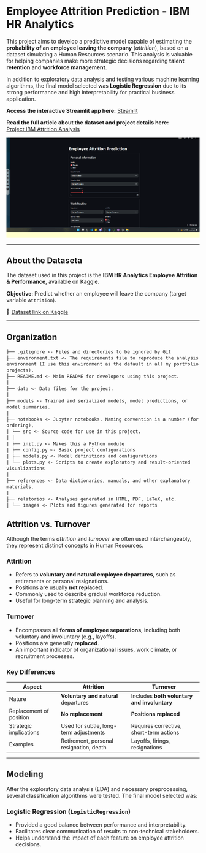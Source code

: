 # Employee Attrition Prediction - IBM HR Analytics

This project aims to develop a predictive model capable of estimating the **probability of an employee leaving the company** (*attrition*), based on a dataset simulating a Human Resources scenario. This analysis is valuable for helping companies make more strategic decisions regarding **talent retention** and **workforce management**.

In addition to exploratory data analysis and testing various machine learning algorithms, the final model selected was **Logistic Regression** due to its strong performance and high interpretability for practical business application.

**Access the interactive Streamlit app here:** 
[Steamlit](https://project-ibm-attrition-vinicius-valiati.streamlit.app)

**Read the full article about the dataset and project details here:**  
[Project IBM Attrition Analysis](https://impossible-gondola-c84.notion.site/Project-IBM-attrition-214ffb9f9866807fb05ef42a1ee375a7)

![Demonstração do App](relatorios/imagens/gif.gif)

---

## About the Dataseta

The dataset used in this project is the **IBM HR Analytics Employee Attrition & Performance**, available on Kaggle.

**Objective**: Predict whether an employee will leave the company (target variable `Attrition`).

📁 [Dataset link on Kaggle](https://www.kaggle.com/datasets/pavansubhasht/ibm-hr-analytics-attrition-dataset/data)

---

## Organization

```
├── .gitignore <- Files and directories to be ignored by Git
├── environment.txt <- The requirements file to reproduce the analysis environment (I use this environment as the default in all my portfolio projects).
├── README.md <- Main README for developers using this project.
|
├── data <- Data files for the project.
|
├── models <- Trained and serialized models, model predictions, or model summaries.
|
├── notebooks <- Jupyter notebooks. Naming convention is a number (for ordering),
| └── src <- Source code for use in this project.
| │
| ├── init.py <- Makes this a Python module
| ├── config.py <- Basic project configurations
| ├── models.py <- Model definitions and configurations
| └── plots.py <- Scripts to create exploratory and result-oriented visualizations
|
├── references <- Data dictionaries, manuals, and other explanatory materials.
|
├── relatorios <- Analyses generated in HTML, PDF, LaTeX, etc.
│ └── images <- Plots and figures generated for reports
```

## Attrition vs. Turnover

Although the terms *attrition* and *turnover* are often used interchangeably, they represent distinct concepts in Human Resources.

### Attrition

- Refers to **voluntary and natural employee departures**, such as retirements or personal resignations.
- Positions are usually **not replaced**.
- Commonly used to describe gradual workforce reduction.
- Useful for long-term strategic planning and analysis.

### Turnover

- Encompasses **all forms of employee separations**, including both voluntary and involuntary (e.g., layoffs).
- Positions are generally **replaced**.
- An important indicator of organizational issues, work climate, or recruitment processes.

### Key Differences

| Aspect                   | Attrition                                   | Turnover                                     |
|--------------------------|---------------------------------------------|----------------------------------------------|
| Nature                   | **Voluntary and natural** departures        | Includes **both voluntary and involuntary**  |
| Replacement of position  | **No replacement**                           | **Positions replaced**                        |
| Strategic implications   | Used for subtle, long-term adjustments      | Requires corrective, short-term actions      |
| Examples                 | Retirement, personal resignation, death     | Layoffs, firings, resignations                |

---

## Modeling

After the exploratory data analysis (EDA) and necessary preprocessing, several classification algorithms were tested. The final model selected was:

### **Logistic Regression (`LogisticRegression`)**

- Provided a good balance between performance and interpretability.
- Facilitates clear communication of results to non-technical stakeholders.
- Helps understand the impact of each feature on employee attrition decisions.

